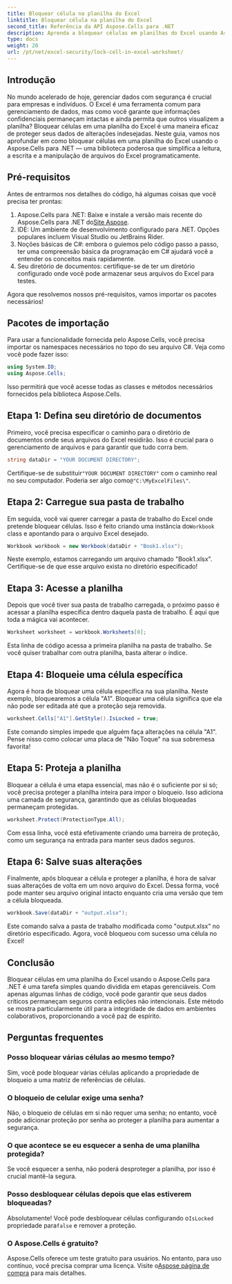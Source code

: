 ```yaml
---
title: Bloquear célula na planilha do Excel
linktitle: Bloquear célula na planilha do Excel
second_title: Referência da API Aspose.Cells para .NET
description: Aprenda a bloquear células em planilhas do Excel usando Aspose.Cells para .NET. Tutorial passo a passo fácil para gerenciamento seguro de dados.
type: docs
weight: 20
url: /pt/net/excel-security/lock-cell-in-excel-worksheet/
---
```

## Introdução

No mundo acelerado de hoje, gerenciar dados com segurança é crucial para empresas e indivíduos. O Excel é uma ferramenta comum para gerenciamento de dados, mas como você garante que informações confidenciais permaneçam intactas e ainda permita que outros visualizem a planilha? Bloquear células em uma planilha do Excel é uma maneira eficaz de proteger seus dados de alterações indesejadas. Neste guia, vamos nos aprofundar em como bloquear células em uma planilha do Excel usando o Aspose.Cells para .NET — uma biblioteca poderosa que simplifica a leitura, a escrita e a manipulação de arquivos do Excel programaticamente.

## Pré-requisitos

Antes de entrarmos nos detalhes do código, há algumas coisas que você precisa ter prontas:

1.  Aspose.Cells para .NET: Baixe e instale a versão mais recente do Aspose.Cells para .NET do[Site Aspose](https://releases.aspose.com/cells/net/).
2. IDE: Um ambiente de desenvolvimento configurado para .NET. Opções populares incluem Visual Studio ou JetBrains Rider.
3. Noções básicas de C#: embora o guiemos pelo código passo a passo, ter uma compreensão básica da programação em C# ajudará você a entender os conceitos mais rapidamente.
4. Seu diretório de documentos: certifique-se de ter um diretório configurado onde você pode armazenar seus arquivos do Excel para testes.

Agora que resolvemos nossos pré-requisitos, vamos importar os pacotes necessários!

## Pacotes de importação

Para usar a funcionalidade fornecida pelo Aspose.Cells, você precisa importar os namespaces necessários no topo do seu arquivo C#. Veja como você pode fazer isso:

```csharp
using System.IO;
using Aspose.Cells;
```

Isso permitirá que você acesse todas as classes e métodos necessários fornecidos pela biblioteca Aspose.Cells.

## Etapa 1: Defina seu diretório de documentos

Primeiro, você precisa especificar o caminho para o diretório de documentos onde seus arquivos do Excel residirão. Isso é crucial para o gerenciamento de arquivos e para garantir que tudo corra bem. 

```csharp
string dataDir = "YOUR DOCUMENT DIRECTORY";
```

 Certifique-se de substituir`"YOUR DOCUMENT DIRECTORY"` com o caminho real no seu computador. Poderia ser algo como`@"C:\MyExcelFiles\"`.

## Etapa 2: Carregue sua pasta de trabalho

Em seguida, você vai querer carregar a pasta de trabalho do Excel onde pretende bloquear células. Isso é feito criando uma instância do`Workbook` class e apontando para o arquivo Excel desejado.

```csharp
Workbook workbook = new Workbook(dataDir + "Book1.xlsx");
```

Neste exemplo, estamos carregando um arquivo chamado "Book1.xlsx". Certifique-se de que esse arquivo exista no diretório especificado!

## Etapa 3: Acesse a planilha

Depois que você tiver sua pasta de trabalho carregada, o próximo passo é acessar a planilha específica dentro daquela pasta de trabalho. É aqui que toda a mágica vai acontecer. 

```csharp
Worksheet worksheet = workbook.Worksheets[0];
```

Esta linha de código acessa a primeira planilha na pasta de trabalho. Se você quiser trabalhar com outra planilha, basta alterar o índice.

## Etapa 4: Bloqueie uma célula específica 

Agora é hora de bloquear uma célula específica na sua planilha. Neste exemplo, bloquearemos a célula "A1". Bloquear uma célula significa que ela não pode ser editada até que a proteção seja removida.

```csharp
worksheet.Cells["A1"].GetStyle().IsLocked = true;
```

Este comando simples impede que alguém faça alterações na célula "A1". Pense nisso como colocar uma placa de "Não Toque" na sua sobremesa favorita!

## Etapa 5: Proteja a planilha

Bloquear a célula é uma etapa essencial, mas não é o suficiente por si só; você precisa proteger a planilha inteira para impor o bloqueio. Isso adiciona uma camada de segurança, garantindo que as células bloqueadas permaneçam protegidas.

```csharp
worksheet.Protect(ProtectionType.All);
```

Com essa linha, você está efetivamente criando uma barreira de proteção, como um segurança na entrada para manter seus dados seguros.

## Etapa 6: Salve suas alterações

Finalmente, após bloquear a célula e proteger a planilha, é hora de salvar suas alterações de volta em um novo arquivo do Excel. Dessa forma, você pode manter seu arquivo original intacto enquanto cria uma versão que tem a célula bloqueada.

```csharp
workbook.Save(dataDir + "output.xlsx");
```

Este comando salva a pasta de trabalho modificada como "output.xlsx" no diretório especificado. Agora, você bloqueou com sucesso uma célula no Excel!

## Conclusão

Bloquear células em uma planilha do Excel usando o Aspose.Cells para .NET é uma tarefa simples quando dividida em etapas gerenciáveis. Com apenas algumas linhas de código, você pode garantir que seus dados críticos permaneçam seguros contra edições não intencionais. Este método se mostra particularmente útil para a integridade de dados em ambientes colaborativos, proporcionando a você paz de espírito.

## Perguntas frequentes

### Posso bloquear várias células ao mesmo tempo?
Sim, você pode bloquear várias células aplicando a propriedade de bloqueio a uma matriz de referências de células.

### O bloqueio de celular exige uma senha?
Não, o bloqueio de células em si não requer uma senha; no entanto, você pode adicionar proteção por senha ao proteger a planilha para aumentar a segurança.

### O que acontece se eu esquecer a senha de uma planilha protegida?
Se você esquecer a senha, não poderá desproteger a planilha, por isso é crucial mantê-la segura.

### Posso desbloquear células depois que elas estiverem bloqueadas?
 Absolutamente! Você pode desbloquear células configurando o`IsLocked` propriedade para`false` e remover a proteção.

### O Aspose.Cells é gratuito?
 Aspose.Cells oferece um teste gratuito para usuários. No entanto, para uso contínuo, você precisa comprar uma licença. Visite o[Aspose página de compra](https://purchase.aspose.com/buy) para mais detalhes.